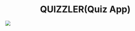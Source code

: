 <h1 align="center">QUIZZLER(Quiz App)</h1>
 <img   src="https://res.cloudinary.com/dytlgwywf/image/upload/v1713764810/zorodrs5fbwas6xxz3tw.jpg"  />
